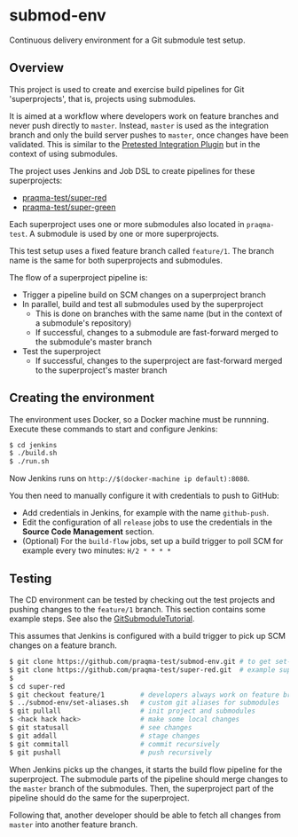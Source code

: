 # submod-env

Continuous delivery environment for a Git submodule test setup.


## Overview

This project is used to create and exercise build pipelines for Git 'superprojects',
that is, projects using submodules.

It is aimed at a workflow where developers work on feature branches and never push
directly to `master`. Instead, `master` is used as the integration branch and only the
build server pushes to `master`, once changes have been validated. This is similar to the
[Pretested Integration Plugin](https://wiki.jenkins-ci.org/display/JENKINS/Pretested+Integration+Plugin)
but in the context of using submodules.

The project uses Jenkins and Job DSL to create pipelines for these superprojects:

* [praqma-test/super-red](https://github.com/praqma-test/super-red)
* [praqma-test/super-green](https://github.com/praqma-test/super-green)

Each superproject uses one or more submodules also located in `praqma-test`.
A submodule is used by one or more superprojects.

This test setup uses a fixed feature branch called `feature/1`. The branch name is the
same for both superprojects and submodules.

The flow of a superproject pipeline is:

* Trigger a pipeline build on SCM changes on a superproject branch
* In parallel, build and test all submodules used by the superproject
  * This is done on branches with the same name (but in the context of a submodule's repository)
  * If successful, changes to a submodule are fast-forward merged to the submodule's master branch
* Test the superproject
  * If successful, changes to the superproject are fast-forward merged to the superproject's master branch


## Creating the environment

The environment uses Docker, so a Docker machine must be runnning.
Execute these commands to start and configure Jenkins:

```sh
$ cd jenkins
$ ./build.sh
$ ./run.sh
```

Now Jenkins runs on `http://$(docker-machine ip default):8080`.

You then need to manually configure it with credentials to push to GitHub:

* Add credentials in Jenkins, for example with the name `github-push`.
* Edit the configuration of all `release` jobs to use the credentials in the
  __Source Code Management__ section.
* (Optional) For the `build-flow` jobs, set up a build trigger to poll SCM for example
  every two minutes: `H/2 * * * *`


## Testing

The CD environment can be tested by checking out the test projects and pushing changes to
the `feature/1` branch. This section contains some example steps. See also the
[GitSubmoduleTutorial](https://git.wiki.kernel.org/index.php/GitSubmoduleTutorial).

This assumes that Jenkins is configured with a build trigger to pick up SCM changes on a
feature branch.

```sh
$ git clone https://github.com/praqma-test/submod-env.git # to get set-aliases.sh
$ git clone https://github.com/praqma-test/super-red.git  # example superproject
$
$ cd super-red
$ git checkout feature/1         # developers always work on feature branches
$ ../submod-env/set-aliases.sh   # custom git aliases for submodules
$ git pullall                    # init project and submodules
$ <hack hack hack>               # make some local changes
$ git statusall                  # see changes
$ git addall                     # stage changes
$ git commitall                  # commit recursively
$ git pushall                    # push recursively
```

When Jenkins picks up the changes, it starts the build flow pipeline for the superproject.
The submodule parts of the pipeline should merge changes to the `master` branch of the
submodules. Then, the superproject part of the pipeline should do the same for the
superproject.

Following that, another developer should be able to fetch all changes from `master` into
another feature branch.
